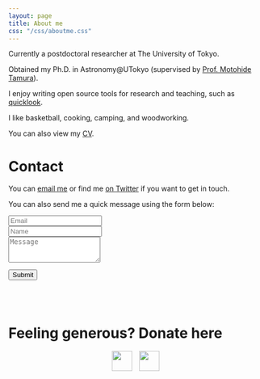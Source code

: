 ```yaml
---
layout: page
title: About me
css: "/css/aboutme.css"
---
```


<div id="aboutme-section">

<p class="about-text">
<span class="fa fa-briefcase about-icon"></span>
Currently a postdoctoral researcher at The University of Tokyo.
</p>

<p class="about-text">
<span class="fa fa-graduation-cap about-icon"></span>
Obtained my Ph.D. in Astronomy@UTokyo (supervised by
<a href="https://www.s.u-tokyo.ac.jp/en/people/tamura_motohide/" target="_blank">Prof. Motohide Tamura</a>).
</p>

<p class="about-text">
<span class="fa fa-code about-icon"></span>
I enjoy writing open source tools for research and teaching, such as <a href="https://github.com/jpdeleon/quicklook">quicklook</a>.
</p>

<p class="about-text">
<span class="fa fa-heart about-icon"></span>
I like basketball, cooking, camping, and woodworking.
</p>

<p class="about-text">
<span class="fa fa-globe about-icon"></span>
You can also view my <a href="https://github.com/jpdeleon/cv">CV</a>.
</p>

</div>

<div id="contactme-section">
<h1 id="contact">Contact</h1>

<!--
<div class="alert alert-danger" role="alert">
I will be away until XXX, with very limited time to work. My responses will be slow during this period.
</div>
-->


<p>You can <a href="mailto:jpdeleon.bsap@gmail.com">email me</a> or find me <a href="https://twitter.com/edxplore">on Twitter</a> if you want to get in touch.</p>

<form action="https://formspree.io/jpdeleon.bsap@gmail.com" method="POST" class="form" id="contact-form">
  <p>You can also send me a quick message using the form below:</p>
  <div class="row">
    <div class="col-xs-6">
      <input type="email" name="_replyto" class="form-control input-lg" placeholder="Email" title="Email">
    </div>
    <div class="col-xs-6">
      <input type="text" name="name" class="form-control input-lg" placeholder="Name" title="Name">
    </div>
  </div>
  <input type="hidden" name="_subject" value="New submission from jpdeleon.github.io">
  <textarea type="text" name="content" class="form-control input-lg" placeholder="Message" title="Message" required="required" rows="3"></textarea>
  <input type="text" name="_gotcha" style="display:none">
  <input type="hidden" name="_next" value="?message=Message sent" />

  <button type="submit" class="btn btn-lg btn-primary">Submit</button>
</form>

</div>

<br/>

<div id="feed-me">
  <br/>
  <h1>Feeling generous? Donate here</h1>
  <p align="center">
    <a style="display: inline-block;" href="https://paypal.me/jpdeleonbsap">
      <img height="40" src="https://camo.githubusercontent.com/0e9e5cac101f7093336b4589c380ab5dcfdcbab0/68747470733a2f2f63646e2e6a7364656c6976722e6e65742f67682f74776f6c66736f6e2f70617970616c2d6769746875622d627574746f6e40312e302e302f646973742f627574746f6e2e737667" />
    </a>
    <a style="display: inline-block; margin-left: 10px;" href="https://github.com/sponsors/jpdeleon">
      <img height="40" src="https://i.imgur.com/034B8vq.png" />
    </a>
  </p>

</div>
